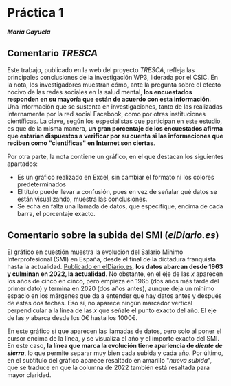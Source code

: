 # Práctica 1 
***María Cayuela***
## Comentario *TRESCA*
Este trabajo, publicado en la web del proyecto *TRESCA*, refleja las principales conclusiones de la investigación WP3, liderada por el CSIC. En la nota, los investigadores muestran cómo, ante la pregunta sobre el efecto nocivo de las redes sociales en la salud mental, **los encuestados responden en su mayoría que están de acuerdo con esta información**. Una información que se sustenta en investigaciones, tanto de las realizadas internamente por la red social Facebook, como por otras instituciones científicas. La clave, según los especialistas que participan en este estudio, es que de la misma manera, **un gran porcentaje de los encuestados afirma que estarían dispuestos a verificar por su cuenta si las informaciones que reciben como "científicas" en Internet son ciertas**. 

Por otra parte, la nota contiene un gráfico, en el que destacan los siguientes apartados:
- Es un gráfico realizado en Excel, sin cambiar el formato ni los colores predeterminados
- El título puede llevar a confusión, pues en vez de señalar qué datos se están visualizando, muestra las conclusiones.
- Se echa en falta una llamada de datos, que especifique, encima de cada barra, el porcentaje exacto.
## Comentario sobre la subida del SMI (*elDiario.es*)
El gráfico en cuestión muestra la evolución del Salario Mínimo Interprofesional (SMI) en España, desde el final de la dictadura franquista hasta la actualidad. [Publicado en elDiario.es](https://www.eldiario.es/sociedad/ultima-hora-coronavirus-actualidad-politica-10-febrero_6_8733684_1084582.html), **los datos abarcan desde 1963 y culminan en 2022, la actualidad**. No obstante, en el eje de las *x* aparecen los años de cinco en cinco, pero empieza en 1965 (dos años más tarde del primer dato) y termina en 2020 (dos años antes), aunque deja un mínimo espacio en los márgenes que da a entender que hay datos antes y después de estas dos fechas. Eso sí, no aparece ningún marcador vertical perpendicular a la línea de las *x* que señale el punto exacto del año. El eje de las *y* abarca desde los 0€ hasta los 1000€. 

En este gráfico sí que aparecen las llamadas de datos, pero solo al poner el cursor encima de la línea, y se visualiza el año y el importe exacto del SMI. En este caso, **la línea que marca la evolución tiene apariencia de *diente de sierra***, lo que permite separar muy bien cada subida y cada año. Por último, en el subtítulo del gráfico aparece resaltado en amarillo "*nueva subida*", que se traduce en que la columna de 2022 también está resaltada para mayor claridad.
